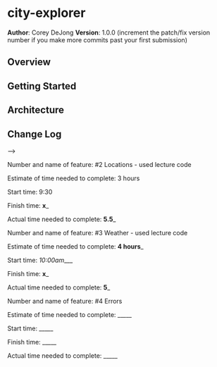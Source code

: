 # city-explorer

**Author**: Corey DeJong
**Version**: 1.0.0 (increment the patch/fix version number if you make more commits past your first submission)

## Overview
<!-- Provide a high level overview of what this application is and why you are building it, beyond the fact that it's an assignment for this class. (i.e. What's your problem domain?) -->

## Getting Started
<!-- What are the steps that a user must take in order to build this app on their own machine and get it running? -->

## Architecture
<!-- Provide a detailed description of the application design. What technologies (languages, libraries, etc) you're using, and any other relevant design information. -->

## Change Log
<!-- Use this area to document the iterative changes made to your application as each feature is successfully implemented. Use time stamps. Here's an examples:

01-01-2001 4:59pm - Application now has a fully-functional express server, with a GET route for the location resource.

## Credits and Collaborations
<!-- Give credit (and a link) to other people or resources that helped you build this application. -->
-->


Number and name of feature: #2 Locations - used lecture code

Estimate of time needed to complete: 3 hours

Start time: 9:30

Finish time: __x___

Actual time needed to complete: __5.5___



Number and name of feature: #3 Weather - used lecture code

Estimate of time needed to complete: __4 hours___

Start time: _10:00am____

Finish time: __x___

Actual time needed to complete: __5___



Number and name of feature: #4 Errors

Estimate of time needed to complete: _____

Start time: _____

Finish time: _____

Actual time needed to complete: _____
